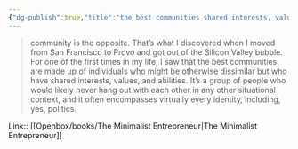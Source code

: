 ```yaml
---
{"dg-publish":true,"title":"the best communities shared interests, values, and abilities","tags":["quotes"],"date":"2024-03-25T09:41:49+03:00","modified_at":"2024-07-25T11:13:10+03:00","aliases":"the best communities shared interests, values, and abilities","dg-path":"/quotes/202403250941.md","permalink":"/quotes/202403250941/","dgPassFrontmatter":true}
---
```



> community is the opposite. That’s what I discovered when I moved from San Francisco to Provo and got out of the Silicon Valley bubble. For one of the first times in my life, I saw that the best communities are made up of individuals who might be otherwise dissimilar but who have shared interests, values, and abilities. It’s a group of people who would likely never hang out with each other in any other situational context, and it often encompasses virtually every identity, including, yes, politics.

Link:: [[Openbox/books/The Minimalist Entrepreneur\|The Minimalist Entrepreneur]]
